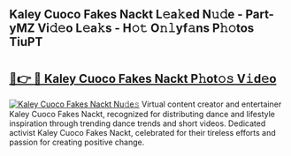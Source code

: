 ## Kaley Cuoco Fakes Nackt L𝚎a𝚔ed N𝚞𝚍e - Part-yMZ Vi𝚍𝚎o L𝚎a𝚔s - H𝚘𝚝 O𝚗𝚕yf𝚊ns P𝚑𝚘tos TiuPT

# <h2><a href="http://kfeb1sa.oniu.top/?m=Kaley+Cuoco+Fakes+Nackt">🔗👉 🔴 Kaley Cuoco Fakes Nackt P𝚑ot𝚘𝚜 V𝚒d𝚎o</a></h2>

[![Kaley Cuoco Fakes Nackt Nu𝚍e𝚜](https://i.imgur.com/0qMVB7G.gif)](http://kfeb1sa.oniu.top/?m=Kaley+Cuoco+Fakes+Nackt)
Virtual content creator and entertainer Kaley Cuoco Fakes Nackt, recognized for distributing dance and lifestyle inspiration through trending dance trends and short videos. Dedicated activist Kaley Cuoco Fakes Nackt, celebrated for their tireless efforts and passion for creating positive change.  
